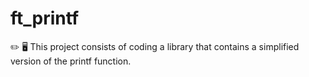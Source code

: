 # ft_printf
✏️ 🖥
This project consists of coding a library that contains a simplified version  of the printf function.
